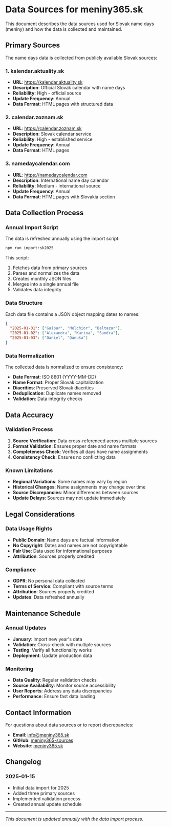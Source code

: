 # Data Sources for meniny365.sk

This document describes the data sources used for Slovak name days (meniny) and how the data is collected and maintained.

## Primary Sources

The name days data is collected from publicly available Slovak sources:

### 1. kalendar.aktuality.sk
- **URL**: https://kalendar.aktuality.sk
- **Description**: Official Slovak calendar with name days
- **Reliability**: High - official source
- **Update Frequency**: Annual
- **Data Format**: HTML pages with structured data

### 2. calendar.zoznam.sk
- **URL**: https://calendar.zoznam.sk
- **Description**: Slovak calendar service
- **Reliability**: High - established service
- **Update Frequency**: Annual
- **Data Format**: HTML pages

### 3. namedaycalendar.com
- **URL**: https://namedaycalendar.com
- **Description**: International name day calendar
- **Reliability**: Medium - international source
- **Update Frequency**: Annual
- **Data Format**: HTML pages with Slovakia section

## Data Collection Process

### Annual Import Script

The data is refreshed annually using the import script:

```bash
npm run import:sk2025
```

This script:
1. Fetches data from primary sources
2. Parses and normalizes the data
3. Creates monthly JSON files
4. Merges into a single annual file
5. Validates data integrity

### Data Structure

Each data file contains a JSON object mapping dates to names:

```json
{
  "2025-01-01": ["Gašpar", "Melchior", "Baltazar"],
  "2025-01-02": ["Alexandra", "Karina", "Sandra"],
  "2025-01-03": ["Daniel", "Danuša"]
}
```

### Data Normalization

The collected data is normalized to ensure consistency:

- **Date Format**: ISO 8601 (YYYY-MM-DD)
- **Name Format**: Proper Slovak capitalization
- **Diacritics**: Preserved Slovak diacritics
- **Deduplication**: Duplicate names removed
- **Validation**: Data integrity checks

## Data Accuracy

### Validation Process

1. **Source Verification**: Data cross-referenced across multiple sources
2. **Format Validation**: Ensures proper date and name formats
3. **Completeness Check**: Verifies all days have name assignments
4. **Consistency Check**: Ensures no conflicting data

### Known Limitations

- **Regional Variations**: Some names may vary by region
- **Historical Changes**: Name assignments may change over time
- **Source Discrepancies**: Minor differences between sources
- **Update Delays**: Sources may not update immediately

## Legal Considerations

### Data Usage Rights

- **Public Domain**: Name days are factual information
- **No Copyright**: Dates and names are not copyrightable
- **Fair Use**: Data used for informational purposes
- **Attribution**: Sources properly credited

### Compliance

- **GDPR**: No personal data collected
- **Terms of Service**: Compliant with source terms
- **Attribution**: Sources properly credited
- **Updates**: Data refreshed annually

## Maintenance Schedule

### Annual Updates

- **January**: Import new year's data
- **Validation**: Cross-check with multiple sources
- **Testing**: Verify all functionality works
- **Deployment**: Update production data

### Monitoring

- **Data Quality**: Regular validation checks
- **Source Availability**: Monitor source accessibility
- **User Reports**: Address any data discrepancies
- **Performance**: Ensure fast data loading

## Contact Information

For questions about data sources or to report discrepancies:

- **Email**: info@meniny365.sk
- **GitHub**: [meniny365-sources](https://github.com/meniny365/sources)
- **Website**: [meniny365.sk](https://meniny365.sk)

## Changelog

### 2025-01-15
- Initial data import for 2025
- Added three primary sources
- Implemented validation process
- Created annual update schedule

---

*This document is updated annually with the data import process.*
